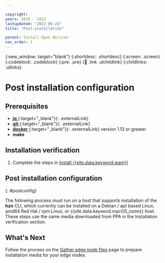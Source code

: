 ```yaml
---

copyright:
years: 2020 - 2022
lastupdated: "2022-06-24"
title: "Post-installation"

parent: Install Open Horizon
nav_order: 3
---
```


{:new_window: target="blank"}
{:shortdesc: .shortdesc}
{:screen: .screen}
{:codeblock: .codeblock}
{:pre: .pre}
{:child: .link .ulchildlink}
{:childlinks: .ullinks}

# Post installation configuration

## Prerequisites

- [**jq** ](https://stedolan.github.io/jq/download/){:target="_blank"}{: .externalLink}
- [**git** ](https://git-scm.com/downloads){:target="_blank"}{: .externalLink}
- [**docker** ](https://docs.docker.com/get-docker/){:target="_blank"}{: .externalLink} version 1.13 or greater
- **make**

## Installation verification

1. Complete the steps in [Install {{site.data.keyword.ieam}}](online_installation.md)

## Post installation configuration
{: #postconfig}

The following process must run on a host that supports installation of the **hzn** CLI, which currently can be installed on a Debian / apt based Linux, amd64 Red Hat / rpm Linux, or {{site.data.keyword.macOS_notm}} host. These steps use the same media downloaded from PPA in the Installation verification section.

## What's Next

Follow the process on the [Gather edge node files](gather_files.md) page to prepare installation media for your edge nodes.
